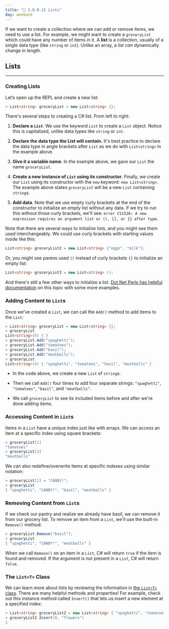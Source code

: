 ```yaml
---
title: "📓 3.0.0.15 Lists"
day: weekend
---
```


If we want to create a collection where we can add or remove items, we need to use a list. For example, we might want to create a `groceryList` which could have any number of items in it. A  **list** is a collection, usually of a single data type (like `string` or `int`). Unlike an array, a list _can_ dynamically change in length.

## Lists
---

### Creating Lists

Let’s open up the REPL and create a new list:

```csharp
> List<string> groceryList = new List<string> {};
```

There's several steps to creating a C# list. From left to right:

1. **Declare a `List`**. We use the keyword `List` to create a `List` object. Notice this is capitalized, unlike data types like `string` or `int`.

2. **Declare the data type the List will contain.** It's best practice to declare the data type in angle brackets after `List` as we do with `List<string>` in the example above.

3. **Give it a variable name**. In the example above, we gave our `List` the name `groceryList`.

4. **Create a new instance of `List` using its constructor**. Finally, we create our `List` using its constructor with the `new` keyword: `new List<string>`. The example above states `groceryList` will be a new `List` containing `string`s.

5. **Add data**. Note that we use empty curly brackets at the end of the constructor to initialize an empty list without any data. If we try to run this without those curly brackets, we'll see: `error CS1526: A new expression requires an argument list or (), [], or {} after type`. 

Note that there are several ways to initialize lists, and you might see them used interchangeably. We could use curly brackets with starting values inside like this:

```csharp
List<string> groceryList2 = new List<string> {"eggs", "milk"};
```

Or, you might see parens used `()` instead of curly brackets `{}` to initialize an empty list:

```csharp
List<string> groceryList3 = new List<string> ();
```

And there's still a few other ways to initialize a list. [Dot Net Perls has helpful documentation](https://www.dotnetperls.com/initialize-list) on this topic with some more examples.

### Adding Content to `List`s

Once we've created a `List`, we can call the `Add()` method to add items to the `List`:

```csharp
> List<string> groceryList = new List<string> {};
> groceryList
List<string>(0) { }
> groceryList.Add("spaghetti");
> groceryList.Add("tomatoes");
> groceryList.Add("basil");
> groceryList.Add("meatballs");
> groceryList
List<string>(4) { "spaghetti", "tomatoes", "basil", "meatballs" }
```

* In the code above, we create a new `List` of `string`s.

* Then we call `Add()` four times to add four separate strings: `"spaghetti"`, `"tomatoes"`, `"basil"`, and `"meatballs"`.

* We call `groceryList` to see its included items before and after we're done adding items.

### Accessing Content in `List`s

Items in a `List` have a unique index just like with arrays. We can access an item at a specific index using square brackets:

```csharp
> groceryList[1]
"tomatoes"
> groceryList[3]
"meatballs"
```

We can also redefine/overwrite items at specific indexes using similar notation:

```csharp
> groceryList[1] = "CANDY!";
> groceryList
{ "spaghetti", "CANDY!", "basil", "meatballs" }
```

### Removing Content from `List`s

If we check our pantry and realize we already have basil, we can remove it from our grocery list. To remove an item from a `List`, we'll use the built-in `Remove()` method:

```csharp
> groceryList.Remove("basil");
> groceryList
{ "spaghetti", "CANDY!", "meatballs" }
```

When we call `Remove()` on an item in a `List`, C# will return `true` if the item is found and removed. If the argument is not present in a `List`, C# will return `false`.

### The `List<T>` Class

We can learn more about lists by reviewing the information in [the `List<T>` class](https://learn.microsoft.com/en-us/dotnet/api/system.collections.generic.list-1?view=net-6.0). There are many helpful methods and properties! For example, check out this instance method called `Insert()` that lets us insert a new element at a specified index:

```csharp
> List<string> groceryList2 = new List<string> { "spaghetti", "tomatoes", "basil", "meatballs" };
> groceryList2.Insert(0, "flowers")
1
```
